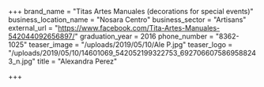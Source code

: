 +++
brand_name = "Titas Artes Manuales (decorations for special events)"
business_location_name = "Nosara Centro"
business_sector = "Artisans"
external_url = "https://www.facebook.com/Tita-Artes-Manuales-542044092656897/"
graduation_year = 2016
phone_number = "8362-1025"
teaser_image = "/uploads/2019/05/10/Ale P.jpg"
teaser_logo = "/uploads/2019/05/10/14601069_542052199322753_6927066075869588243_n.jpg"
title = "Alexandra Perez"

+++
